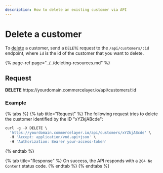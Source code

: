 ```yaml
---
description: How to delete an existing customer via API
---
```


# Delete a customer

To <a href="https://docs.commercelayer.io/developers/deleting-resources" target="_blank">delete</a> a customer, send a `DELETE` request to the `/api/customers/:id` endpoint, where `id` is the id of the customer that you want to delete.

{% page-ref page="../../deleting-resources.md" %}

## Request

**DELETE** https://<i></i>yourdomain.commercelayer.io/api/customers/:id

### Example

{% tabs %}
{% tab title="Request" %}
The following request tries to delete the customer identified by the ID "xYZkjABcde":

```javascript
curl -g -X DELETE \
  'https://yourdomain.commercelayer.io/api/customers/xYZkjABcde' \
  -H 'Accept: application/vnd.api+json' \
  -H 'Authorization: Bearer your-access-token'
```
{% endtab %}

{% tab title="Response" %}
On success, the API responds with a `204 No Content` status code.
{% endtab %}
{% endtabs %}

